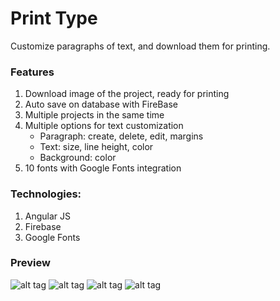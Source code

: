# Print Type
Customize paragraphs of text, and download them for printing.

### Features
1. Download image of the project, ready for printing
2. Auto save on database with FireBase
3. Multiple projects in the same time
4. Multiple options for text customization
	- Paragraph: create, delete, edit, margins
	- Text: size, line height, color
	- Background: color
5. 10 fonts with Google Fonts integration

### Technologies: 
1. Angular JS
2. Firebase
3. Google Fonts

### Preview
![alt tag](https://github.com/panaitescu-paul/print-type/blob/master/Process/1.png) 
![alt tag](https://github.com/panaitescu-paul/print-type/blob/master/Process/2.png) 
![alt tag](https://github.com/panaitescu-paul/print-type/blob/master/Process/3.png) 
![alt tag](https://github.com/panaitescu-paul/print-type/blob/master/Process/4.png) 
